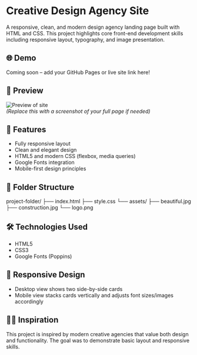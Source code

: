 # Creative Design Agency Site

A responsive, clean, and modern design agency landing page built with HTML and CSS. This project highlights core front-end development skills including responsive layout, typography, and image presentation.

## 🌐 Demo

Coming soon – add your GitHub Pages or live site link here!

## 📸 Preview

![Preview of site](./assets/images/beautiful.jpg)  
*(Replace this with a screenshot of your full page if needed)*

## 🚀 Features

- Fully responsive layout
- Clean and elegant design
- HTML5 and modern CSS (flexbox, media queries)
- Google Fonts integration
- Mobile-first design principles

## 📁 Folder Structure
project-folder/
├── index.html
├── style.css
└── assets/
├── beautiful.jpg
├── construction.jpg
└── logo.png

## 🛠️ Technologies Used

- HTML5
- CSS3
- Google Fonts (Poppins)

## 📱 Responsive Design

- Desktop view shows two side-by-side cards
- Mobile view stacks cards vertically and adjusts font sizes/images accordingly

## 🧑‍🎨 Inspiration

This project is inspired by modern creative agencies that value both design and functionality. The goal was to demonstrate basic layout and responsive skills.


